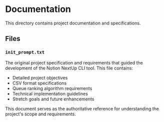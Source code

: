 # Documentation

This directory contains project documentation and specifications.

## Files

### `init_prompt.txt`
The original project specification and requirements that guided the development of the Notion NextUp CLI tool. This file contains:

- Detailed project objectives
- CSV format specifications
- Queue ranking algorithm requirements
- Technical implementation guidelines
- Stretch goals and future enhancements

This document serves as the authoritative reference for understanding the project's scope and requirements. 